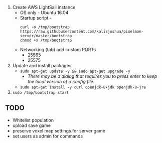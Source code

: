   1. Create AWS LightSail instance
      + OS only - Ubuntu 16.04
      + Startup script -
        ```
        curl -o /tmp/bootstrap https://raw.githubusercontent.com/kalisjoshua/pixelmon-server/master/bootstrap
        chmod +x /tmp/bootstrap
        ```
      + Networking (tab) add custom PORTs
          - 25565
          - 25575
  2. Update and install packages
      + `sudo apt-get update -y && sudo apt-get upgrade -y`
          - *There may be a dialog that requires you to press enter to keep the local version of a config file.*
      + `sudo apt-get install -y curl openjdk-8-jdk openjdk-8-jre`
  3. `sudo /tmp/bootstrap start`

## TODO

  - Whitelist population
  - upload save game
  - preserve voxel map settings for server game
  - set users as admin for commands
